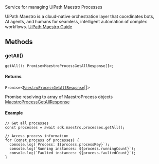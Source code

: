 Service for managing UiPath Maestro Processes

UiPath Maestro is a cloud-native orchestration layer that coordinates bots, AI agents, and humans for seamless, intelligent automation of complex workflows. [UiPath Maestro Guide](https://docs.uipath.com/maestro/automation-cloud/latest/user-guide/introduction-to-maestro)

## Methods

### getAll()

```
getAll(): Promise<MaestroProcessGetAllResponse[]>;
```

#### Returns

`Promise`\<[`MaestroProcessGetAllResponse`](../MaestroProcessGetAllResponse/)[]>

Promise resolving to array of MaestroProcess objects [MaestroProcessGetAllResponse](../MaestroProcessGetAllResponse/)

#### Example

```
// Get all processes
const processes = await sdk.maestro.processes.getAll();

// Access process information
for (const process of processes) {
  console.log(`Process: ${process.processKey}`);
  console.log(`Running instances: ${process.runningCount}`);
  console.log(`Faulted instances: ${process.faultedCount}`);
}
```
